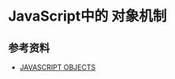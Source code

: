 # JavaScript中的 对象机制









## 参考资料

- [JAVASCRIPT OBJECTS](https://mp.weixin.qq.com/s?__biz=MzI0NTE5NzYyMw==&mid=2247483657&idx=1&sn=bdc3491c89880169b13630bd042ac6cf&chksm=e9537f51de24f647f5c6b52c002ea24ea21d6697eca0f0e6a2c5823e5437d52a0bbd7ca2492b&mpshare=1&scene=1&srcid=0924dhEWVOglpZjnBwN0bCaH&sharer_sharetime=1569308186077&sharer_shareid=778ad5bf3b27e0078eb105d7277263f6#rd)